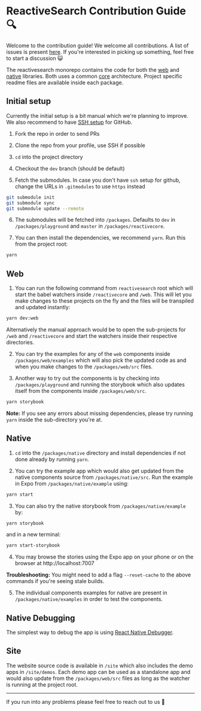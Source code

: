 # ReactiveSearch Contribution Guide 🔍

Welcome to the contribution guide! We welcome all contributions. A list of issues is present [here](https://github.com/appbaseio/reactivesearch/issues). If you're interested in picking up something, feel free to start a discussion 😺

The reactivesearch monorepo contains the code for both the [web](../packages/web) and [native](../packages/native) libraries. Both uses a common [core](https://github.com/appbaseio/reactivecore/) architecture. Project specific readme files are available inside each package.

## Initial setup

Currently the initial setup is a bit manual which we're planning to improve. We also recommend to have [SSH setup](https://help.github.com/articles/connecting-to-github-with-ssh/) for GitHub.

1. Fork the repo in order to send PRs

2. Clone the repo from your profile, use SSH if possible

3. `cd` into the project directory

4. Checkout the `dev` branch (should be default)

5. Fetch the submodules. In case you don't have `ssh` setup for github, change the URLs in `.gitmodules` to use `https` instead

```bash
git submodule init
git submodule sync
git submodule update --remote
```

6. The submodules will be fetched into `/packages`. Defaults to `dev` in `/packages/playground` and `master` in `/packages/reactivecore`.

7. You can then install the dependencies, we recommend `yarn`. Run this from the project root:

```bash
yarn
```

## Web

1. You can run the following command from `reactivesearch` root which will start the babel watchers inside `/reactivecore` and `/web`. This will let you make changes to these projects on the fly and the files will be transpiled and updated instantly:

```bash
yarn dev:web
```

Alternatively the manual approach would be to open the sub-projects for `/web` and `/reactivecore` and start the watchers inside their respective directories.

2. You can try the examples for any of the `web` components inside `/packages/web/examples` which will also pick the updated code as and when you make changes to the `/packages/web/src` files.

3. Another way to try out the components is by checking into `/packages/playground` and running the storybook which also updates itself from the components inside `/packages/web/src`.

```bash
yarn storybook
```

**Note:** If you see any errors about missing dependencies, please try running `yarn` inside the sub-directory you're at.

## Native

1. `cd` into the `/packages/native` directory and install dependencies if not done already by running `yarn`.

2. You can try the example app which would also get updated from the native components source from `/packages/native/src`. Run the example in Expo from `/packages/native/example` using:

```bash
yarn start
```

3. You can also try the native storybook from `/packages/native/example` by:

```bash
yarn storybook
```

and in a new terminal:

```bash
yarn start-storybook
```

4. You may browse the stories using the Expo app on your phone or on the browser at http://localhost:7007

**Troubleshooting:** You might need to add a flag `--reset-cache` to the above commands if you're seeing stale builds.

5. The individual components examples for native are present in `/packages/native/examples` in order to test the components.

## Native Debugging

The simplest way to debug the app is using [React Native Debugger](https://github.com/jhen0409/react-native-debugger).

## Site

The website source code is available in `/site` which also includes the demo apps in `/site/demos`. Each demo app can be used as a standalone app and would also update from the `/packages/web/src` files as long as the watcher is running at the project root.

<hr />

If you run into any problems please feel free to reach out to us 🙂
